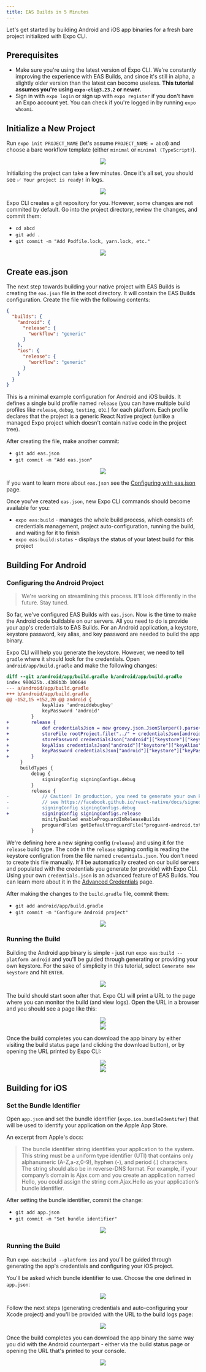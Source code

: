 ```yaml
---
title: EAS Builds in 5 Minutes
---
```


Let's get started by building Android and iOS app binaries for a fresh bare project initialized with Expo CLI.

## Prerequisites

- Make sure you're using the latest version of Expo CLI. We're constantly improving the experience with EAS Builds, and since it's still in alpha, a slightly older version than the latest can become useless. **This tutorial assumes you're using `expo-cli@3.23.2` or newer.**
- Sign in with `expo login` or sign up with `expo register` if you don't have an Expo account yet. You can check if you're logged in by running `expo whoami`.

## Initialize a New Project

Run `expo init PROJECT_NAME` (let's assume `PROJECT_NAME = abcd`) and choose a bare workflow template (either `minimal` or `minimal (TypeScript)`).

<center><img src="/static/images/eas-builds/5-minute-tutorial/01-init.png" /></center>

Initializing the project can take a few minutes. Once it's all set, you should see `✅ Your project is ready!` in logs.

<center><img src="/static/images/eas-builds/5-minute-tutorial/02-init-complete.png" /></center>

Expo CLI creates a git repository for you. However, some changes are not commited by default. Go into the project directory, review the changes, and commit them:

- `cd abcd`
- `git add .`
- `git commit -m "Add Podfile.lock, yarn.lock, etc."`

<center><img src="/static/images/eas-builds/5-minute-tutorial/03-initial-commit.png" /></center>

## Create eas.json

The next step towards building your native project with EAS Builds is creating the `eas.json` file in the root directory. It will contain the EAS Builds configuration. Create the file with the following contents:

```json
{
  "builds": {
    "android": {
      "release": {
        "workflow": "generic"
      }
    },
    "ios": {
      "release": {
        "workflow": "generic"
      }
    }
  }
}
```

This is a minimal example configuration for Android and iOS builds. It defines a single build profile named `release` (you can have multiple build profiles like `release`, `debug`, `testing`, etc.) for each platform. Each profile declares that the project is a generic React Native project (unlike a managed Expo project which doesn't contain native code in the project tree).

After creating the file, make another commit:

- `git add eas.json`
- `git commit -m "Add eas.json"`

<center><img src="/static/images/eas-builds/5-minute-tutorial/04-eas-json.png" /></center>

If you want to learn more about `eas.json` see the [Configuring with eas.json](https://todo) page.

Once you've created `eas.json`, new Expo CLI commands should become available for you:

- `expo eas:build` - manages the whole build process, which consists of: credentials management, project auto-configuration, running the build, and waiting for it to finish
- `expo eas:build:status` - displays the status of your latest build for this project

## Building For Android

### Configuring the Android Project

> We're working on streamlining this process. It'll look differently in the future. Stay tuned.

So far, we've configured EAS Builds with `eas.json`. Now is the time to make the Android code buildable on our servers. All you need to do is provide your app's credentials to EAS Builds. For an Android application, a keystore, keystore password, key alias, and key password are needed to build the app binary.

Expo CLI will help you generate the keystore. However, we need to tell `gradle` where it should look for the credentials.
Open `android/app/build.gradle` and make the following changes:

```diff
diff --git a/android/app/build.gradle b/android/app/build.gradle
index 980625b..4388b3b 100644
--- a/android/app/build.gradle
+++ b/android/app/build.gradle
@@ -152,15 +152,20 @@ android {
             keyAlias 'androiddebugkey'
             keyPassword 'android'
         }
+        release {
+            def credentialsJson = new groovy.json.JsonSlurper().parse(rootProject.file("../credentials.json"))
+            storeFile rootProject.file("../" + credentialsJson[android"]["keystore"]["keystorePath"])
+            storePassword credentialsJson["android"]["keystore"]["keystorePassword"]
+            keyAlias credentialsJson["android"]["keystore"]["keyAlias"]
+            keyPassword credentialsJson["android"]["keystore"]["keyPassword"]
+        }
     }
     buildTypes {
         debug {
             signingConfig signingConfigs.debug
         }
         release {
-            // Caution! In production, you need to generate your own keystore file.
-            // see https://facebook.github.io/react-native/docs/signed-apk-android.
-            signingConfig signingConfigs.debug
+            signingConfig signingConfigs.release
             minifyEnabled enableProguardInReleaseBuilds
             proguardFiles getDefaultProguardFile("proguard-android.txt"), "proguard-rules.pro"
         }
```

We're defining here a new signing config (`release`) and using it for the `release` build type. The code in the `release` signing config is reading the keystore configration from the file named `credentials.json`. You don't need to create this file manually. It'll be automatically created on our build servers and populated with the credentials you generate (or provide) with Expo CLI. Using your own `credentials.json` is an advanced feature of EAS Builds. You can learn more about it in the [Advanced Credentials](https://todo) page.

After making the changes to the `build.gradle` file, commit them:

- `git add android/app/build.gradle`
- `git commit -m "Configure Android project"`

<center><img src="/static/images/eas-builds/5-minute-tutorial/05-configure-android.png" /></center>

### Running the Build

Building the Android app binary is simple - just run `expo eas:build --platform android` and you'll be guided through generating or providing your own keystore. For the sake of simplicity in this tutorial, select `Generate new keystore` and hit `ENTER`.

<center><img src="/static/images/eas-builds/5-minute-tutorial/06-generate-keystore.png" /></center>

The build should start soon after that. Expo CLI will print a URL to the page where you can monitor the build (and view logs). Open the URL in a browser and you should see a page like this:

<center><img src="/static/images/eas-builds/5-minute-tutorial/07-build-progress.png" /></center>
<center><img src="/static/images/eas-builds/5-minute-tutorial/08-build-logs.png" /></center>

Once the build completes you can download the app binary by either visiting the build status page (and clicking the download button), or by opening the URL printed by Expo CLI:

<center><img src="/static/images/eas-builds/5-minute-tutorial/09-build-completed-website.png" /></center>
<center><img src="/static/images/eas-builds/5-minute-tutorial/10-build-completed-cli.png" /></center>

## Building for iOS

### Set the Bundle Identifier

Open `app.json` and set the bundle identifier (`expo.ios.bundleIdentifer`) that will be used to identify your application on the Apple App Store.

An excerpt from Apple's docs:

> The bundle identifier string identifies your application to the system. This string must be a uniform type identifier (UTI) that contains only alphanumeric (A-Z,a-z,0-9), hyphen (-), and period (.) characters. The string should also be in reverse-DNS format. For example, if your company’s domain is Ajax.com and you create an application named Hello, you could assign the string com.Ajax.Hello as your application’s bundle identifier.

After setting the bundle identifier, commit the change:

- `git add app.json`
- `git commit -m "Set bundle identifier"`

<center><img src="/static/images/eas-builds/5-minute-tutorial/11-set-bundle-id.png" /></center>

### Running the Build

Run `expo eas:build --platform ios` and you'll be guided through generating the app's credentials and configuring your iOS project.

You'll be asked which bundle identifier to use. Choose the one defined in `app.json`:

<center><img src="/static/images/eas-builds/5-minute-tutorial/12-choose-bundle-id.png" /></center>

Follow the next steps (generating credentials and auto-configuring your Xcode project) and you'll be provided with the URL to the build logs page:

<center><img src="/static/images/eas-builds/5-minute-tutorial/13-ios-build-in-progress.png" /></center>

Once the build completes you can download the app binary the same way you did with the Android counterpart - either via the build status page or opening the URL that's printed to your console.

<center><img src="/static/images/eas-builds/5-minute-tutorial/14-ios-build-completed.png" /></center>
